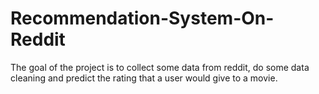 # Recommendation-System-On-Reddit
The goal of the project is to collect some data from reddit, do some data cleaning and predict the rating that a user would give to a movie.
